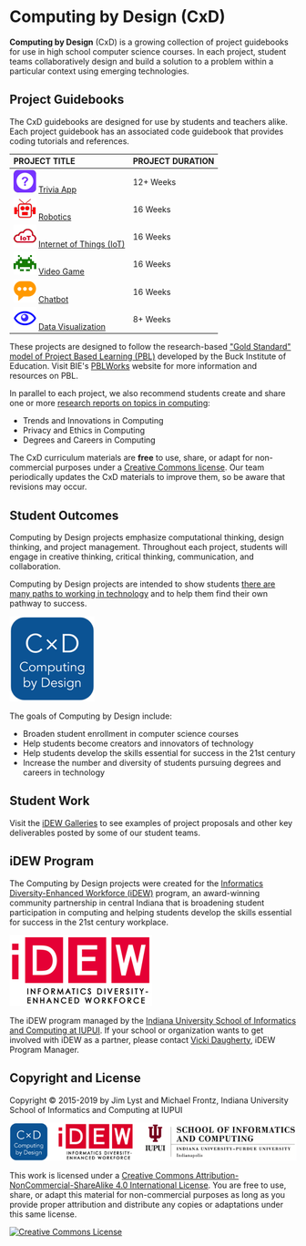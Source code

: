 # Computing by Design \(CxD\)

**Computing by Design** \(CxD\) is a growing collection of project guidebooks for use in high school computer science courses. In each project, student teams collaboratively design and build a solution to a problem within a particular context using emerging technologies.

## Project Guidebooks

The CxD guidebooks are designed for use by students and teachers alike. Each project guidebook has an associated code guidebook that provides coding tutorials and references.

| PROJECT TITLE | PROJECT DURATION |
| :--- | :--- |
| ![](.gitbook/assets/trivia-app-icon.png) [Trivia App](https://docs.idew.org/project-trivia-app/) | 12+ Weeks |
| ![](.gitbook/assets/robotics-icon.png) [Robotics](https://docs.idew.org/project-robotics/) | 16 Weeks |
| ![](.gitbook/assets/iot-icon.png) [Internet of Things \(IoT\)](https://docs.idew.org/project-internet-of-things/) | 16 Weeks |
| ![](.gitbook/assets/video-game-icon.png) [Video Game](https://docs.idew.org/project-video-game/) | 16 Weeks |
| ![](.gitbook/assets/chatbot-icon.png) [Chatbot ](https://docs.idew.org/project-chatbot/) | 16 Weeks |
| ![](.gitbook/assets/dashboard-icon.png) [Data Visualization](https://docs.idew.org/project-dataviz-dashboard/) | 8+ Weeks |

These projects are designed to follow the research-based ["Gold Standard" model of Project Based Learning \(PBL\)](https://www.pblworks.org/what-is-pbl) developed by the Buck Institute of Education. Visit BIE's [PBLWorks](https://www.pblworks.org/) website for more information and resources on PBL.

In parallel to each project, we also recommend students create and share one or more [research reports on topics in computing](https://docs.idew.org/research-topics-in-computing/):

* Trends and Innovations in Computing
* Privacy and Ethics in Computing
* Degrees and Careers in Computing

The CxD curriculum materials are **free** to use, share, or adapt for non-commercial purposes under a [Creative Commons license](https://creativecommons.org/licenses/by-nc-sa/4.0/). Our team periodically updates the CxD materials to improve them, so be aware that revisions may occur.

## Student Outcomes

Computing by Design projects emphasize computational thinking, design thinking, and project management. Throughout each project, students will engage in creative thinking, critical thinking, communication, and collaboration.

Computing by Design projects are intended to show students [there are many paths to working in technology](https://techpoint.org/jobs-in-tech/) and to help them find their own pathway to success.

![](.gitbook/assets/cxd-logo-square-150px.png)

The goals of Computing by Design include:

* Broaden student enrollment in computer science courses
* Help students become creators and innovators of technology
* Help students develop the skills essential for success in the 21st century
* Increase the number and diversity of students pursuing degrees and careers in technology

## Student Work

Visit the [iDEW Galleries](https://galleries.idew.org/) to see examples of project proposals and other key deliverables posted by some of our student teams.

## iDEW Program

The Computing by Design projects were created for the [Informatics Diversity-Enhanced Workforce \(iDEW\)](https://soic.iupui.edu/idew/) program, an award-winning community partnership in central Indiana that is broadening student participation in computing and helping students develop the skills essential for success in the 21st century workplace.

![](.gitbook/assets/idew-logo-250x125.png)

The iDEW program managed by the [Indiana University School of Informatics and Computing at IUPUI](https://soic.iupui.edu/). If your school or organization wants to get involved with iDEW as a partner, please contact [Vicki Daugherty](https://soic.iupui.edu/people/vicki-daugherty/), iDEW Program Manager.

## Copyright and License

Copyright © 2015-2019 by Jim Lyst and Michael Frontz, Indiana University School of Informatics and Computing at IUPUI

![](.gitbook/assets/cxd-idew-soic-logo.png)

This work is licensed under a [Creative Commons Attribution-NonCommercial-ShareAlike 4.0 International License](http://creativecommons.org/licenses/by-nc-sa/4.0/). You are free to use, share, or adapt this material for non-commercial purposes as long as you provide proper attribution and distribute any copies or adaptations under this same license.

[![Creative Commons License](https://i.creativecommons.org/l/by-nc-sa/4.0/88x31.png)](http://creativecommons.org/licenses/by-nc-sa/4.0/)

